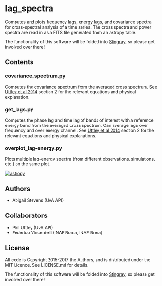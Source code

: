 # lag_spectra
Computes and plots frequency lags, energy lags, and covariance spectra for 
cross-spectral analysis of a time series. The cross spectra and power spectra 
are read in as a FITS file generated from an astropy table.

The functionality of this software will be folded into [Stingray](http://stingraysoftware.github.io/),
so please get involved over there!

## Contents

### covariance_spectrum.py
Computes the covariance spectrum from the averaged cross spectrum. 
See [Uttley et al 2014](https://ui.adsabs.harvard.edu/#abs/2014A&ARv..22...72U/abstract)
section 2 for the relevant equations and physical explanation.

### get_lags.py
Computes the phase lag and time lag of bands of interest with a 
reference energy band from the averaged cross spectrum. Can average lags over 
frequency and over energy channel. 
See [Uttley et al 2014](https://ui.adsabs.harvard.edu/#abs/2014A&ARv..22...72U/abstract)
section 2 for the relevant equations and physical explanations.

### overplot_lag-energy.py
Plots multiple lag-energy spectra (from different observations, simulations, 
etc.) on the same plot.


[![astropy](http://img.shields.io/badge/powered%20by-AstroPy-orange.svg?style=flat)](http://www.astropy.org/)

## Authors
* Abigail Stevens (UvA API)

## Collaborators
* Phil Uttley (UvA API)
* Federico Vincentelli (INAF Roma, INAF Brera)

## License

All code is Copyright 2015-2017 the Authors, and is distributed under the MIT
Licence. See LICENSE.md for details.

The functionality of this software will be folded into [Stingray](http://stingraysoftware.github.io/),
so please get involved over there!
